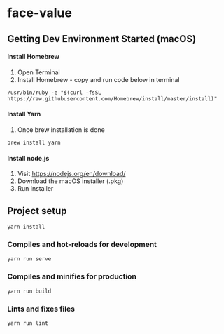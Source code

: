 # face-value

## Getting Dev Environment Started (macOS)
#### Install Homebrew
1. Open Terminal
2. Install Homebrew - copy and run code below in terminal
```
/usr/bin/ruby -e "$(curl -fsSL https://raw.githubusercontent.com/Homebrew/install/master/install)"
```
#### Install Yarn
1. Once brew installation is done
```
brew install yarn
```
#### Install node.js
1. Visit https://nodejs.org/en/download/
2. Download the macOS installer (.pkg)
3. Run installer

## Project setup
```
yarn install
```

### Compiles and hot-reloads for development
```
yarn run serve
```

### Compiles and minifies for production
```
yarn run build
```

### Lints and fixes files
```
yarn run lint
```
